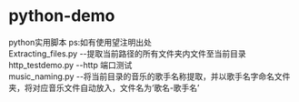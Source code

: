 # python-demo
python实用脚本 ps:如有使用望注明出处\
Extracting_files.py --提取当前路径的所有文件夹内文件至当前目录 \
http_testdemo.py --http 端口测试 \
music_naming.py --将当前目录的音乐的歌手名称提取，并以歌手名字命名文件夹，将对应音乐文件自动放入，文件名为‘歌名-歌手名’
